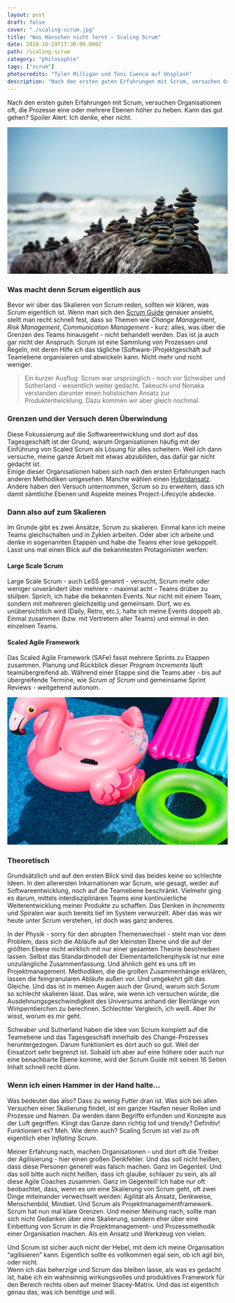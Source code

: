 ```yaml
---
layout: post
draft: false
cover: "./scaling-scrum.jpg"
title: "Was Hänschen nicht lernt - Scaling Scrum" 
date: 2018-10-19T17:30:00.000Z
path: /scaling-scrum
category: "philosophie"
tags: ["scrum"]
photocredits: "Tyler Milligan und Toni Cuenca auf Unsplash"
description: "Nach den ersten guten Erfahrungen mit Scrum, versuchen Organisationen oft, die Prozesse eine oder mehrere Ebenen höher zu heben. Kann das gut gehen? Spoiler Alert: Ich denke, eher nicht."
---
```


Nach den ersten guten Erfahrungen mit Scrum, versuchen Organisationen oft, die Prozesse eine oder mehrere Ebenen höher zu heben. Kann das gut gehen? Spoiler Alert: Ich denke, eher nicht.

![Scaling Scrum](./scaling-scrum.jpg)

### Was macht denn Scrum eigentlich aus

Bevor wir über das Skalieren von Scrum reden, sollten wir klären, was Scrum eigentlich ist. Wenn man sich den [Scrum Guide](https://www.scrumguides.org) genauer ansieht, stellt man recht schnell fest, dass so Themen wie _Change Management_, _Risk Management_, _Communication Management_ - kurz: alles, was über die Grenzen des Teams hinausgeht - nicht behandelt werden. Das ist ja auch gar nicht der Anspruch. Scrum ist eine Sammlung von Prozessen und Regeln, mit deren Hilfe ich das tägliche (Software-)Projektgeschäft auf Teamebene organisieren und abwickeln kann. Nicht mehr und nicht weniger.

> Ein kurzer Ausflug: Scrum war ursprünglich - noch vor Schwaber und Sutherland - wesentlich weiter gedacht. Takeuchi und Nonaka verstanden darunter einen holistischen Ansatz zur Produktentwicklung. Dazu kommen wir aber gleich nochmal.

### Grenzen und der Versuch deren Überwindung

Diese Fokussierung auf die Softwareentwicklung und dort auf das Tagesgeschäft ist der Grund, warum Organisationen häufig mit der Einführung von Scaled Scrum als Lösung für alles scheitern. Weil ich dann versuche, meine ganze Arbeit mit etwas abzubilden, das dafür gar nicht gedacht ist.  
Einige dieser Organisationen haben sich nach den ersten Erfahrungen nach anderen Methodiken umgesehen. Manche wählen einen [Hybridansatz](/modernes-projektmanagement). Andere haben den Versuch unternommen, Scrum so zu erweitern, dass ich damit sämtliche Ebenen und Aspekte meines Project-Lifecycle abdecke.

### Dann also auf zum Skalieren

Im Grunde gibt es zwei Ansätze, Scrum zu skalieren. Einmal kann ich meine Teams gleichschalten und in Zyklen arbeiten. Oder aber ich arbeite und denke in sogenannten Etappen und habe die Teams eher lose gekoppelt. Lasst uns mal einen Blick auf die bekanntesten Protagonisten werfen:

#### Large Scale Scrum

Large Scale Scrum - auch LeSS genannt - versucht, Scrum mehr oder weniger unverändert über mehrere - maximal acht - Teams drüber zu stülpen. Sprich, ich habe die bekannten Events. Nur nicht mit einem Team, sondern mit mehreren gleichzeitig und gemeinsam. Dort, wo es unübersichtlich wird (Daily, Retro, etc.), halte ich meine Events doppelt ab. Einmal zusammen (bzw. mit Vertretern aller Teams) und einmal in den einzelnen Teams.

#### Scaled Agile Framework

Das Scaled Agile Framework (SAFe) fasst mehrere Sprints zu Etappen zusammen. Planung und Rückblick dieser _Program Increments_ läuft teamübergreifend ab. Während einer Etappe sind die Teams aber - bis auf übergreifende Termine, wie _Scrum of Scrum_ und gemeinsame Sprint Reviews - weitgehend autonom.

![Inflating Scrum](./inflating-scrum.jpg)

### Theoretisch

Grundsätzlich und auf den ersten Blick sind das beides keine so schlechte Ideen. In den allerersten Inkarnationen war Scrum, wie gesagt, weder auf Softwareentwicklung, noch auf die Teamebene beschränkt. Vielmehr ging es darum, mittels interdisziplinären Teams eine kontinuierliche Weiterentwicklung meiner Produkte zu schaffen. Das Denken in _Increments_ und Spiralen war auch bereits tief im System verwurzelt. Aber das was wir heute unter Scrum verstehen, ist doch was ganz anderes.

In der Physik - sorry für den abrupten Themenwechsel - steht man vor dem Problem, dass sich die Abläufe auf der kleinsten Ebene und die auf der größten Ebene nicht wirklich mit nur einer gesamten Theorie beschreiben lassen. Selbst das Standardmodell der Elementarteilchenphysik ist nur eine unzulängliche Zusammenfassung. Und ähnlich geht es uns oft im Projektmanagement. Methodiken, die die großen Zusammenhänge erklären, lassen die feingranularen Abläufe außen vor. Und umgekehrt gilt das Gleiche. Und das ist in meinen Augen auch der Grund, warum sich Scrum so schlecht skalieren lässt. Das wäre, wie wenn ich versuchen würde, die Ausdehnungsgeschwindigkeit des Universums anhand der Beinlänge von Wimperntierchen zu berechnen. Schlechter Vergleich, ich weiß. Aber Ihr wisst, worum es mir geht.

Schwaber und Sutherland haben die Idee von Scrum komplett auf die Teamebene und das Tagesgeschäft innerhalb des Change-Prozesses heruntergezogen. Darum funktioniert es dort auch so gut. Weil der Einsatzort sehr begrenzt ist. Sobald ich aber auf eine höhere oder auch nur eine benachbarte Ebene komme, wird der Scrum Guide mit seinen 16 Seiten Inhalt schnell recht dünn.

### Wenn ich einen Hammer in der Hand halte...

Was bedeutet das also? Dass zu wenig Futter dran ist. Was sich bei allen Versuchen einer Skalierung findet, ist ein ganzer Haufen neuer Rollen und Prozesse und Namen. Da werden dann Begriffe erfunden und Konzepte aus der Luft gegriffen. Klingt das Ganze dann richtig toll und trendy? Definitiv! Funktioniert es? Meh. Wie denn auch? Scaling Scrum ist viel zu oft eigentlich eher _Inflating Scrum_.

Meiner Erfahrung nach, machen Organisationen - und dort oft die Treiber der Agilisierung - hier einen großen Denkfehler. Und das soll nicht heißen, dass diese Personen generell was falsch machen. Ganz im Gegenteil. Und das soll bitte auch nicht heißen, dass ich glaube, schlauer zu sein, als all diese Agile Coaches zusammen. Ganz im Gegenteil! Ich habe nur oft beobachtet, dass, wenn es um eine Skalierung von Scrum geht, oft zwei Dinge miteinander verwechselt werden: Agilität als Ansatz, Denkweise, Menschenbild, Mindset. Und Scrum als Projektmanagementframework. Scrum hat nun mal klare Grenzen. Und meiner Meinung nach, sollte man sich nicht Gedanken über eine Skalierung, sondern eher über eine Einbettung von Scrum in die Projektmanagement- und Prozessmethodik einer Organisation machen. Als ein Ansatz und Werkzeug von vielen.

Und Scrum ist sicher auch nicht der Hebel, mit dem ich meine Organisation “agilisieren” kann. Eigentlich sollte es vollkommen egal sein, ob ich agil bin, oder nicht.  
Wenn ich das beherzige und Scrum das bleiben lasse, als was es gedacht ist, habe ich ein wahnsinnig wirkungsvolles und produktives Framework für den Bereich rechts oben auf meiner Stacey-Matrix. Und das ist eigentlich genau das, was ich benötige und will.
